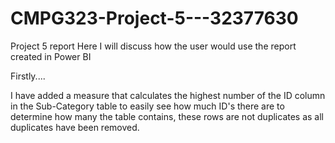 # CMPG323-Project-5---32377630

Project 5 report
Here I will discuss how the user would use the report created in Power BI

Firstly....

I have added a measure that calculates the highest number of the ID column in the Sub-Category table to easily see how much ID's 
there are to determine how many the table contains, these rows are not duplicates as all duplicates have been removed.
